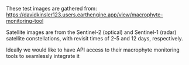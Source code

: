 These test images are gathered from:
https://davidkinsler123.users.earthengine.app/view/macrophyte-monitoring-tool

Satellite images are from the Sentinel-2 (optical) and Sentinel-1 (radar) satellite constellations, with revisit times of 2-5 and 12 days, respectively.

Ideally we would like to have API access to their macrophyte monitoring tools to seamlessly integrate it
